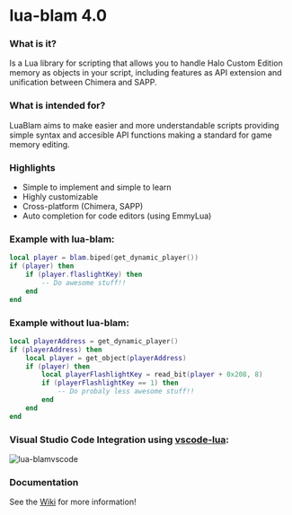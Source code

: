# lua-blam 4.0 
### What is it?

Is a Lua library for scripting that allows you to handle Halo Custom Edition memory as objects in your script, including features as API extension and unification between Chimera and SAPP.

### What is intended for?

LuaBlam aims to make easier and more understandable scripts providing simple syntax and accesible API functions making a standard for game memory editing.

### Highlights

- Simple to implement and simple to learn
- Highly customizable
- Cross-platform (Chimera, SAPP)
- Auto completion for code editors (using EmmyLua)

### Example with lua-blam:

```lua
local player = blam.biped(get_dynamic_player())
if (player) then
    if (player.flaslightKey) then
        -- Do awesome stuff!!
    end
end
```

### Example without lua-blam:

```lua
local playerAddress = get_dynamic_player()
if (playerAddress) then
    local player = get_object(playerAddress)
    if (player) then
        local playerFlashlightKey = read_bit(player + 0x208, 8)
        if (playerFlashlightKey == 1) then
            -- Do probaly less awesome stuff!!
        end
    end
end
```

### Visual Studio Code Integration using [vscode-lua](https://github.com/sumneko/vscode-lua):
![lua-blamvscode](https://i.imgur.com/eQea4mU.gif)


### Documentation

See the [Wiki](https://github.com/Sledmine/LuaBlam/wiki) for more information!
